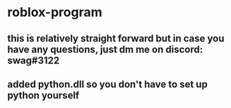 # roblox-program
<h2> this is relatively straight forward but in case you have any questions, just dm me on discord: swag#3122</h2>
<h2>added python.dll so you don't have to set up python yourself</h2>
